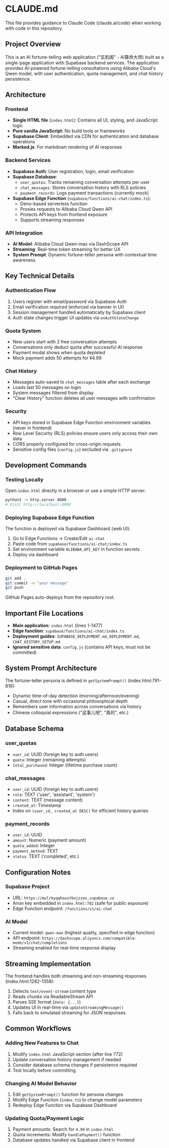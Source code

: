 # CLAUDE.md

This file provides guidance to Claude Code (claude.ai/code) when working with code in this repository.

## Project Overview

This is an AI fortune-telling web application ("玄机阁" - AI算命大师) built as a single-page application with Supabase backend services. The application provides AI-powered fortune-telling consultations using Alibaba Cloud's Qwen model, with user authentication, quota management, and chat history persistence.

## Architecture

### Frontend
- **Single HTML file** (`index.html`): Contains all UI, styling, and JavaScript logic
- **Pure vanilla JavaScript**: No build tools or frameworks
- **Supabase Client**: Embedded via CDN for authentication and database operations
- **Marked.js**: For markdown rendering of AI responses

### Backend Services
- **Supabase Auth**: User registration, login, email verification
- **Supabase Database**:
  - `user_quotas`: Tracks remaining conversation attempts per user
  - `chat_messages`: Stores conversation history with RLS policies
  - `payment_records`: Logs payment transactions (currently mock)
- **Supabase Edge Function** (`supabase/functions/ai-chat/index.ts`):
  - Deno-based serverless function
  - Proxies requests to Alibaba Cloud Qwen API
  - Protects API keys from frontend exposure
  - Supports streaming responses

### API Integration
- **AI Model**: Alibaba Cloud Qwen-max via DashScope API
- **Streaming**: Real-time token streaming for better UX
- **System Prompt**: Dynamic fortune-teller persona with contextual time awareness

## Key Technical Details

### Authentication Flow
1. Users register with email/password via Supabase Auth
2. Email verification required (enforced via banner in UI)
3. Session management handled automatically by Supabase client
4. Auth state changes trigger UI updates via `onAuthStateChange`

### Quota System
- New users start with 2 free conversation attempts
- Conversations only deduct quota after successful AI response
- Payment modal shows when quota depleted
- Mock payment adds 50 attempts for ¥4.99

### Chat History
- Messages auto-saved to `chat_messages` table after each exchange
- Loads last 50 messages on login
- System messages filtered from display
- "Clear History" function deletes all user messages with confirmation

### Security
- API keys stored in Supabase Edge Function environment variables (never in frontend)
- Row Level Security (RLS) policies ensure users only access their own data
- CORS properly configured for cross-origin requests
- Sensitive config files (`config.js`) excluded via `.gitignore`

## Development Commands

### Testing Locally
Open `index.html` directly in a browser or use a simple HTTP server:
```bash
python3 -m http.server 8000
# Visit http://localhost:8000
```

### Deploying Supabase Edge Function
The function is deployed via Supabase Dashboard (web UI):
1. Go to Edge Functions → Create/Edit `ai-chat`
2. Paste code from `supabase/functions/ai-chat/index.ts`
3. Set environment variable `ALIBABA_API_KEY` in function secrets
4. Deploy via dashboard

### Deployment to GitHub Pages
```bash
git add .
git commit -m "your message"
git push
```
GitHub Pages auto-deploys from the repository root.

## Important File Locations

- **Main application**: `index.html` (lines 1-1477)
- **Edge function**: `supabase/functions/ai-chat/index.ts`
- **Deployment guides**: `SUPABASE_DEPLOYMENT.md`, `DEPLOYMENT.md`, `CHAT_HISTORY_SETUP.md`
- **Ignored sensitive data**: `config.js` (contains API keys, must not be committed)

## System Prompt Architecture

The fortune-teller persona is defined in `getSystemPrompt()` (index.html:791-816):
- Dynamic time-of-day detection (morning/afternoon/evening)
- Casual, direct tone with occasional philosophical depth
- Remembers user information across conversations via history
- Chinese colloquial expressions ("这事儿吧", "真的", etc.)

## Database Schema

### user_quotas
- `user_id`: UUID (foreign key to auth.users)
- `quota`: Integer (remaining attempts)
- `total_purchased`: Integer (lifetime purchase count)

### chat_messages
- `user_id`: UUID (foreign key to auth.users)
- `role`: TEXT ('user', 'assistant', 'system')
- `content`: TEXT (message content)
- `created_at`: Timestamp
- Index on `(user_id, created_at DESC)` for efficient history queries

### payment_records
- `user_id`: UUID
- `amount`: Numeric (payment amount)
- `quota_added`: Integer
- `payment_method`: TEXT
- `status`: TEXT ('completed', etc.)

## Configuration Notes

### Supabase Project
- URL: `https://mulrkyqqhaustbojzzes.supabase.co`
- Anon key embedded in `index.html:782` (safe for public exposure)
- Edge Function endpoint: `/functions/v1/ai-chat`

### AI Model
- Current model: `qwen-max` (highest quality, specified in edge function)
- API endpoint: `https://dashscope.aliyuncs.com/compatible-mode/v1/chat/completions`
- Streaming enabled for real-time response display

## Streaming Implementation

The frontend handles both streaming and non-streaming responses (index.html:1282-1358):
1. Detects `text/event-stream` content type
2. Reads chunks via ReadableStream API
3. Parses SSE format (`data: {...}`)
4. Updates UI in real-time via `updateStreamingMessage()`
5. Falls back to simulated streaming for JSON responses

## Common Workflows

### Adding New Features to Chat
1. Modify `index.html` JavaScript section (after line 772)
2. Update conversation history management if needed
3. Consider database schema changes if persistence required
4. Test locally before committing

### Changing AI Model Behavior
1. Edit `getSystemPrompt()` function for persona changes
2. Modify Edge Function (`index.ts`) to change model parameters
3. Redeploy Edge Function via Supabase Dashboard

### Updating Quota/Payment Logic
1. Payment amounts: Search for `4.99` in `index.html`
2. Quota increments: Modify `handlePayment()` function
3. Database updates handled via Supabase client in frontend
